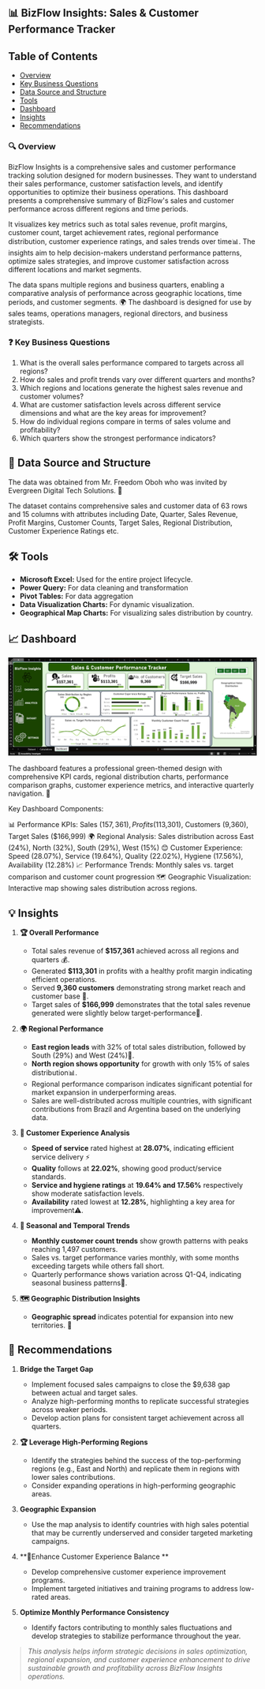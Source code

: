 ## 📊 BizFlow Insights: Sales & Customer Performance Tracker

## Table of Contents
- [Overview](#overview)
- [Key Business Questions](#key-business-questions)
- [Data Source and Structure](#data-source-and-structure)
- [Tools](#tools)
- [Dashboard](#dashboard)
- [Insights](#insights)
- [Recommendations](#recommendations)

### 🔍 Overview

BizFlow Insights is a comprehensive sales and customer performance tracking solution designed for modern businesses. They want to understand their sales performance, customer satisfaction levels, and identify opportunities to optimize their business operations. This dashboard presents a comprehensive summary of BizFlow's sales and customer performance across different regions and time periods.

It visualizes key metrics such as total sales revenue, profit margins, customer count, target achievement rates, regional performance distribution, customer experience ratings, and sales trends over time📊. The insights aim to help decision-makers understand performance patterns, optimize sales strategies, and improve customer satisfaction across different locations and market segments.

The data spans multiple regions and business quarters, enabling a comparative analysis of performance across geographic locations, time periods, and customer segments. 🌍 The dashboard is designed for use by sales teams, operations managers, regional directors, and business strategists.


### ❓ Key Business Questions

1. What is the overall sales performance compared to targets across all regions?
2. How do sales and profit trends vary over different quarters and months?
3. Which regions and locations generate the highest sales revenue and customer volumes?
4. What are customer satisfaction levels across different service dimensions and what are the key areas for improvement?
5. How do individual regions compare in terms of sales volume and profitability?
6. Which quarters show the strongest performance indicators?


## 💾 Data Source and Structure

The data was obtained from Mr. Freedom Oboh who was invited by Evergreen Digital Tech Solutions. 🤝

The dataset contains comprehensive sales and customer data of 63 rows and 15 columns with attributes including Date, Quarter, Sales Revenue, Profit Margins, Customer Counts, Target Sales, Regional Distribution, Customer Experience Ratings etc.


## 🛠️ Tools

- **Microsoft Excel:** Used for the entire project lifecycle.
- **Power Query:** For data cleaning and transformation
- **Pivot Tables:** For data aggregation
- **Data Visualization Charts:** For dynamic visualization.
- **Geographical Map Charts:** For visualizing sales distribution by country.

## 📈 Dashboard
![BizFlow's Sales Dashboard Overview](https://github.com/Essie21/BizFlow-Insights-Dashboard/blob/main/bizflow_sales_dashboard.png?raw=true)

The dashboard features a professional green-themed design with comprehensive KPI cards, regional distribution charts, performance comparison graphs, customer experience metrics, and interactive quarterly navigation. 🎨

Key Dashboard Components:

📊 Performance KPIs: Sales ($157,361), Profits ($113,301), Customers (9,360), Target Sales ($166,999)
🌍 Regional Analysis: Sales distribution across East (24%), North (32%), South (29%), West (15%)
😊 Customer Experience: Speed (28.07%), Service (19.64%), Quality (22.02%), Hygiene (17.56%), Availability (12.28%)
📈 Performance Trends: Monthly sales vs. target comparison and customer count progression
🗺️ Geographic Visualization: Interactive map showing sales distribution across regions.


## 💡 Insights

1. **🏆 Overall Performance**
   - Total sales revenue of **$157,361** achieved across all regions and quarters 💰.
   - Generated **$113,301** in profits with a healthy profit margin indicating efficient operations.
   - Served **9,360 customers** demonstrating strong market reach and customer base 👥.
   - Target sales of **$166,999** demonstrates that the total sales revenue generated were slightly below target-performance🎯.
  
2. **🌍 Regional Performance**
   - **East region leads** with 32% of total sales distribution, followed by South (29%) and West (24%)🥇.
   - **North region shows opportunity** for growth with only 15% of sales distribution📊.
   - Regional performance comparison indicates significant potential for market expansion in underperforming areas.
   - Sales are well-distributed across multiple countries, with significant contributions from Brazil and Argentina based on the underlying data.
  
3. **👥 Customer Experience Analysis**
   - **Speed of service** rated highest at **28.07%**, indicating efficient service delivery ⚡
   - **Quality** follows at **22.02%**, showing good product/service standards.
   - **Service and hygiene ratings** at **19.64% and 17.56%** respectively show moderate satisfaction levels.
   -  **Availability** rated lowest at **12.28%**, highlighting a key area for improvement⚠️.

4. **📅 Seasonal and Temporal Trends**
   - **Monthly customer count trends** show growth patterns with peaks reaching 1,497 customers.
   - Sales vs. target performance varies monthly, with some months exceeding targets while others fall short.
   - Quarterly performance shows variation across Q1-Q4, indicating seasonal business patterns🔄.

5. **🗺️ Geographic Distribution Insights**
   - **Geographic spread** indicates potential for expansion into new territories. 🚀


  ## 🎯 Recommendations

  1. **Bridge the Target Gap**
     - Implement focused sales campaigns to close the $9,638 gap between actual and target sales.
     - Analyze high-performing months to replicate successful strategies across weaker periods.
     - Develop action plans for consistent target achievement across all quarters.


2. **🏆 Leverage High-Performing Regions**
   - Identify the strategies behind the success of the top-performing regions (e.g., East and North) and replicate them in regions with lower sales contributions.
   - Consider expanding operations in high-performing geographic areas.


3. **Geographic Expansion**
   - Use the map analysis to identify countries with high sales potential that may be currently underserved and consider targeted marketing campaigns.
    

4. **👥Enhance Customer Experience Balance **
   - Develop comprehensive customer experience improvement programs.
   - Implement targeted initiatives and training programs to address low-rated areas.
     

5. **Optimize Monthly Performance Consistency**
   - Identify factors contributing to monthly sales fluctuations and develop strategies to stabilize performance throughout the year.


>_This analysis helps inform strategic decisions in sales optimization, regional expansion, and customer experience enhancement to drive sustainable growth and profitability across BizFlow Insights operations._
